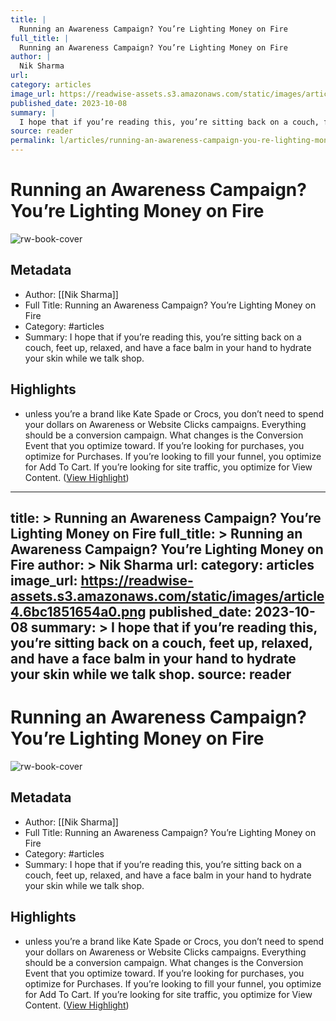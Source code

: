 ```yaml
---
title: |
  Running an Awareness Campaign? You’re Lighting Money on Fire
full_title: |
  Running an Awareness Campaign? You’re Lighting Money on Fire
author: |
  Nik Sharma
url: 
category: articles
image_url: https://readwise-assets.s3.amazonaws.com/static/images/article4.6bc1851654a0.png
published_date: 2023-10-08
summary: |
  I hope that if you’re reading this, you’re sitting back on a couch, feet up, relaxed, and have a face balm in your hand to hydrate your skin while we talk shop.
source: reader
permalink: l/articles/running-an-awareness-campaign-you-re-lighting-money-on-fire
---
```

# Running an Awareness Campaign? You’re Lighting Money on Fire

![rw-book-cover](https://readwise-assets.s3.amazonaws.com/static/images/article4.6bc1851654a0.png)

## Metadata
- Author: [[Nik Sharma]]
- Full Title: Running an Awareness Campaign? You’re Lighting Money on Fire
- Category: #articles
- Summary: I hope that if you’re reading this, you’re sitting back on a couch, feet up, relaxed, and have a face balm in your hand to hydrate your skin while we talk shop.

## Highlights
- unless you’re a brand like Kate Spade or Crocs, you don’t need to spend your dollars on Awareness or Website Clicks campaigns. Everything should be a conversion campaign. What changes is the Conversion Event that you optimize toward. If you’re looking for purchases, you optimize for Purchases. If you’re looking to fill your funnel, you optimize for Add To Cart. If you’re looking for site traffic, you optimize for View Content. ([View Highlight](https://read.readwise.io/read/01hc9wcb0qvfb6zfc0rhwy89w4))


---
title: >
  Running an Awareness Campaign? You’re Lighting Money on Fire
full_title: >
  Running an Awareness Campaign? You’re Lighting Money on Fire
author: >
  Nik Sharma
url: 
category: articles
image_url: https://readwise-assets.s3.amazonaws.com/static/images/article4.6bc1851654a0.png
published_date: 2023-10-08
summary: >
  I hope that if you’re reading this, you’re sitting back on a couch, feet up, relaxed, and have a face balm in your hand to hydrate your skin while we talk shop.
source: reader
---
# Running an Awareness Campaign? You’re Lighting Money on Fire

![rw-book-cover](https://readwise-assets.s3.amazonaws.com/static/images/article4.6bc1851654a0.png)

## Metadata
- Author: [[Nik Sharma]]
- Full Title: Running an Awareness Campaign? You’re Lighting Money on Fire
- Category: #articles
- Summary: I hope that if you’re reading this, you’re sitting back on a couch, feet up, relaxed, and have a face balm in your hand to hydrate your skin while we talk shop.

## Highlights
- unless you’re a brand like Kate Spade or Crocs, you don’t need to spend your dollars on Awareness or Website Clicks campaigns. Everything should be a conversion campaign. What changes is the Conversion Event that you optimize toward. If you’re looking for purchases, you optimize for Purchases. If you’re looking to fill your funnel, you optimize for Add To Cart. If you’re looking for site traffic, you optimize for View Content. ([View Highlight](https://read.readwise.io/read/01hc9wcb0qvfb6zfc0rhwy89w4))


